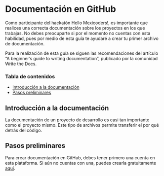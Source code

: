 # Documentación en GitHub

Como participante del hackatón Hello Mexicoders!, es importante que realices una correcta documentación sobre los proyectos en los que trabajas. No debes preocuparte si por el momento no cuentas con esta habilidad, pues por medio de esta guía te ayudaré a crear tu primer archivo de documentación.

Para la realización de esta guía se siguen las recomendaciones del artículo “A beginner’s guide to writing documentation”, publicado por la comunidad Write the Docs.

### Tabla de contenidos
* [Introducción a la documentación](introducción-a-la-documentación)
* [Pasos preliminares](pasos-preliminares) 
## Introducción a la documentación

La documentación de un proyecto de desarrollo es casi tan importante como el proyecto mismo. Este tipo de archivos permite transferir el por qué detrás del código.

## Pasos preliminares

Para crear documentación en GitHub, debes tener primero una cuenta en esta plataforma. Si aún no cuentas con una, puedes crearla gratuitamente [aquí](https://github.com/signup?ref_cta=Sign+up&ref_loc=header+logged+out&ref_page=%2F&source=header-home).
